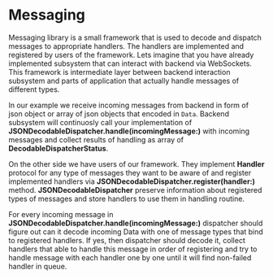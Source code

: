# Messaging

Messaging library is a small framework that is used to decode and dispatch messages to appropriate handlers. The handlers are implemented and registered by users of the framework. Lets imagine that you have already implemented subsystem that can interact with backend via WebSockets. This framework is intermediate layer between backend interaction subsystem and parts of application that actually handle messages of different types. 

In our example we receive incoming messages from backend in form of json object or array of json objects that encoded in `Data`. Backend subsystem will continuosly call your implementation of **JSONDecodableDispatcher.handle(incomingMessage:)** with incoming messages and collect results of handling as array of **DecodableDispatcherStatus**.

On the other side we have users of our framework. They implement **Handler** protocol for any type of messages they want to be aware of and register implemented handlers via **JSONDecodableDispatcher.register(handler:)** method. **JSONDecodableDispatcher** preserve information about registered types of messages and store handlers to use them in handling routine. 

For every incoming message in **JSONDecodableDispatcher.handle(incomingMessage:)** dispatcher should figure out can it decode incoming Data with one of message types that bind to registered handlers. If yes, then dispatcher should decode it, collect handlers that able to handle this message in order of registering and try to handle message with each handler one by one until it will find non-failed handler in queue.
